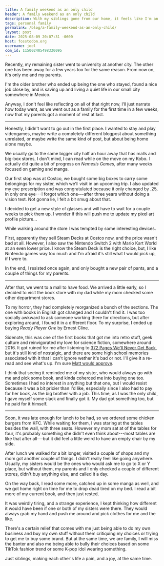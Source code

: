 ```yaml
---
title: A family weekend as an only child
header: A family weekend as an only child
description: With my siblings gone from our home, it feels like I'm an only child again, and going out as family hits different
tags: personal family
permalink: /blog/a-family-weekend-as-an-only-child/
layout: post
date: 2025-08-09 20:07:31 -0600
host: fosstodon.org
username: joel
com_id: 115002405498330095
---
```


Recently, my remaining sister went to university at another city. The other one has been away for a few years too for the same reason. From now on, it's only me and my parents.

I'm the older brother who ended up being the one who stayed, found a nice job close by, and is saving up and living a quiet life in our small city somewhere in Mexico.

Anyway, I don't feel like reflecting on all of that right now, I'll just narrate how today went, as we went out as a family for the first time in a few weeks, now that my parents got a moment of rest at last.

***

Honestly, I didn't want to go out in the first place. I wanted to stay and play videogames, maybe write a completely different blogpost about something unrelated, or maybe write the same kind of post, but about being home alone maybe.

We usually go to the same bigger city half an hour away that has malls and big-box stores, I don't mind, I can read while on the move on my Kobo. I actually did quite a bit of progress on *Nemesis Games*, after many weeks focused on gaming and manga.

Our first stop was at Costco, we bought some big boxes to carry some belongings for my sister, which we'll visit in an upcoming trip. I also updated my eye prescription and was congratulated because it only changed by .25, in only one eye---I forgot which one---after three years without doing a vision test. Not gonna lie, I felt a bit smug about that. 

I decided to get a new style of glasses and will have to wait for a couple weeks to pick them up. I wonder if this will push me to update my pixel art profile picture...

While walking around the store I was tempted by some interesting devices. 

First, apparently they sell Steam Decks at Costco now, and the price wasn't bad at all. However, I also saw the Nintendo Switch 2 with Mario Kart World at an even lower price. I know the Steam Deck is the right choice, but, I like Nintendo games way too much and I'm afraid it's still what I would pick up, if I were to.

In the end, I resisted once again, and only bought a new pair of pants, and a couple of things for my parents.

***

After that, we went to a mall to have food. We arrived a little early, so I decided to visit the book store with my dad while my mom checked some other department stores.

To my horror, they had completely reorganized a bunch of the sections. The one with books in English got changed and I couldn't find it. I was too socially awkward to ask someone working there for directions, but after exploring around, I found it in a different floor. To my surprise, I ended up buying *Ready Player One* by Ernest Cline.

Sidenote, this was one of the first books that got me into retro stuff, geek culture and reinvigorated my love for science fiction, somewhere around 2016. It got ruined for me after listening to [372 Pages We'll Never Get Back](https://372pages.com/), but it's still kind of nostalgic, and there are some high school memories associated with it that I can't ignore wether it's bad or not. I'll give it a re-read and see what's up. I'm sure [Matt would approve](https://mtwb.blog/posts/2025/review-ready-player-one/).

I think that seeing it reminded me of my sister, who would always go with me and pick some book, and kinda coherced me into buying one too. Sometimes I had no interest in anything but that one, but I would resist because it was a bit pricier than I'd like, especially since I also had to pay for her book, as the big brother with a job. This time, as I was the only child, I gave myself some slack and finally got it. My dad got something too, but he paid for it himself.

***

Soon, it was late enough for lunch to be had, so we ordered some chicken burgers from KFC. While waiting for them, I was staring at the tables besides the wall, with three seats. However my mom sat at of the tables for four, it's probably something she didn't even think about---most tables are like that after all---but it did feel a little weird to have an empty chair by my side.

After lunch we walked for a bit longer, visited a couple of shops and my mom got another couple of things. I didn't really feel like going anywhere. Usually, my sisters would be the ones who would ask me to go to X or Y place, but without them, my parents and I only checked a couple of different stores, didn't buy anything else, and called it a day.

On the way back, I read some more, catched up in some manga as well, and we got home right on time for me to drop dead tired on my bed. I read a bit more of my current book, and then just rested.

It was weirdly tiring, and a strange experience, I kept thinking how different it would have been if one or both of my sisters were there. They would always grab my hand and push me around and pick clothes for me and the like.

There's a certain relief that comes with me just being able to do my own business and buy my own stuff without them critiquing my choices or trying to get me to buy some brand. But at the same time, we are family, I will miss the banter and also me being able to bully their choices based on some TikTok fashion trend or some K-pop idol wearing something. 

Just siblings, making each other's life a pain, and a joy, at the same time.
